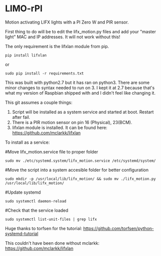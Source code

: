 # LIMO-rPI
Motion activating LIFX lights with a PI Zero W and PIR sensor.

First thing to do will be to edit the lifx_motion.py files and add your "master light" MAC and IP addresses. It will not work without this!


The only requirement is the lifxlan module from pip.

```
pip install lifxlan
```
or

```
sudo pip install -r requirements.txt
```

This was built with python2.7 but it has ran on python3. There are some minor changes to syntax needed to run on 3. I kept it at 2.7 because that's what my version of Raspbian shipped with and I didn't feel like changing it.

This git assumes a couple things:

1. Script will be installed as a system service and started at boot. Restart after fail.
2. There is a PIR motion sensor on pin 16 (Physical), 23(BCM).
3. lifxlan module is installed. It can be found here: https://github.com/mclarkk/lifxlan


To install as a service:

#Move lifx_motion.service file to proper folder

```
sudo mv ./etc/systemd.system/lifx_motion.service /etc/systemd/system/
```

#Move the script into a system accesible folder for better configuration

```
sudo mkdir -p /usr/local/lib/lifx_motion/ && sudo mv ./lifx_motion.py /usr/local/lib/lifx_motion/
```

#Update systemd

```
sudo systemctl daemon-reload
```

#Check that the service loaded

```
sudo systemctl list-unit-files | grep lifx
```



Huge thanks to torfsen for the tutorial: https://github.com/torfsen/python-systemd-tutorial

This couldn't have been done without mclarkk: https://github.com/mclarkk/lifxlan

